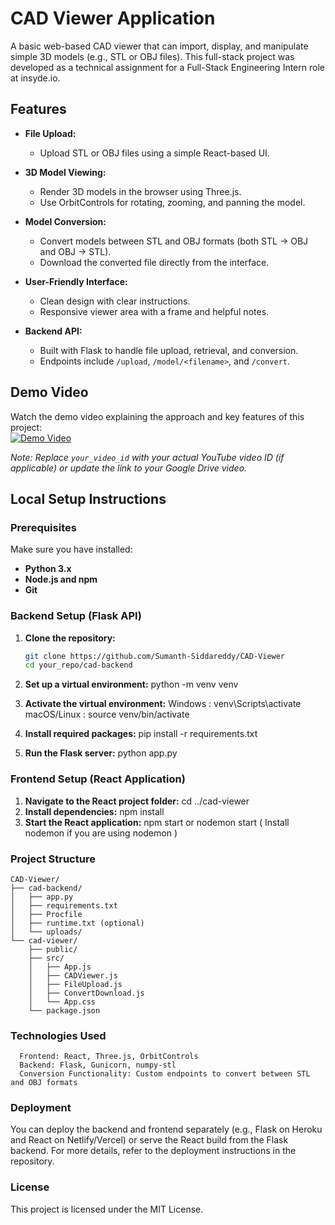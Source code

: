 # CAD Viewer Application

A basic web-based CAD viewer that can import, display, and manipulate simple 3D models (e.g., STL or OBJ files). This full-stack project was developed as a technical assignment for a Full-Stack Engineering Intern role at insyde.io.

## Features

- **File Upload:**  
  - Upload STL or OBJ files using a simple React-based UI.
  
- **3D Model Viewing:**  
  - Render 3D models in the browser using Three.js.
  - Use OrbitControls for rotating, zooming, and panning the model.
  
- **Model Conversion:**  
  - Convert models between STL and OBJ formats (both STL → OBJ and OBJ → STL).
  - Download the converted file directly from the interface.
  
- **User-Friendly Interface:**  
  - Clean design with clear instructions.
  - Responsive viewer area with a frame and helpful notes.

- **Backend API:**  
  - Built with Flask to handle file upload, retrieval, and conversion.
  - Endpoints include `/upload`, `/model/<filename>`, and `/convert`.

## Demo Video

Watch the demo video explaining the approach and key features of this project:  
[![Demo Video](https://img.youtube.com/vi/your_video_id/0.jpg)](https://drive.google.com/file/d/your_google_drive_video_link/view)

*Note: Replace `your_video_id` with your actual YouTube video ID (if applicable) or update the link to your Google Drive video.*

## Local Setup Instructions

### Prerequisites

Make sure you have installed:
- **Python 3.x**
- **Node.js and npm**
- **Git**

### Backend Setup (Flask API)

1. **Clone the repository:**

   ```bash
   git clone https://github.com/Sumanth-Siddareddy/CAD-Viewer
   cd your_repo/cad-backend
   ```

2. **Set up a virtual environment:** python -m venv venv
3. **Activate the virtual environment:**
    Windows : venv\Scripts\activate
    macOS/Linux : source venv/bin/activate
4. **Install required packages:** pip install -r requirements.txt
5. **Run the Flask server:** python app.py
   
### Frontend Setup (React Application)
1. **Navigate to the React project folder:** cd ../cad-viewer
2. **Install dependencies:** npm install
3. **Start the React application:** npm start or nodemon start ( Install nodemon if you are using nodemon )

### Project Structure
    CAD-Viewer/
    ├── cad-backend/
    │   ├── app.py
    │   ├── requirements.txt
    │   ├── Procfile
    │   ├── runtime.txt (optional)
    │   └── uploads/
    └── cad-viewer/
        ├── public/
        ├── src/
        │   ├── App.js
        │   ├── CADViewer.js
        │   ├── FileUpload.js
        │   ├── ConvertDownload.js
        │   └── App.css
        └── package.json

### Technologies Used
      Frontend: React, Three.js, OrbitControls
      Backend: Flask, Gunicorn, numpy-stl
      Conversion Functionality: Custom endpoints to convert between STL and OBJ formats

### Deployment
You can deploy the backend and frontend separately (e.g., Flask on Heroku and React on Netlify/Vercel) or serve the React build from the Flask backend. For more details, refer to the deployment instructions in the repository.

### License
This project is licensed under the MIT License.
